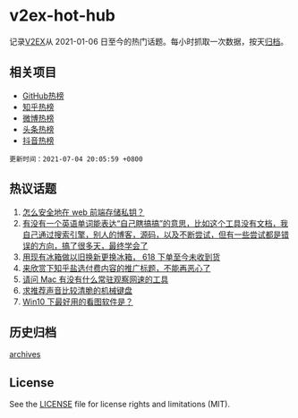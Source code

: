 # v2ex-hot-hub

 记录[V2EX](https://www.v2ex.com/)从 2021-01-06 日至今的热门话题。每小时抓取一次数据，按天[归档](archives)。
 
 ## 相关项目

- [GitHub热榜](https://github.com/snaildev/github-hot-hub)
- [知乎热榜](https://github.com/snaildev/zhihu-hot-hub)
- [微博热榜](https://github.com/snaildev/weibo-hot-hub)
- [头条热榜](https://github.com/snaildev/toutiao-hot-hub)
- [抖音热榜](https://github.com/snaildev/douyin-hot-hub)


 `更新时间：2021-07-04 20:05:59 +0800`

## 热议话题

1. [怎么安全地在 web 前端存储私钥？](https://www.v2ex.com/t/787379)
1. [有没有一个英语单词能表达“自己瞎搞搞”的意思，比如这个工具没有文档，我自己通过搜索引擎，别人的博客，源码，以及不断尝试，但有一些尝试都是错误的方向，搞了很多天，最终学会了](https://www.v2ex.com/t/787357)
1. [用现有冰箱做以旧换新更换冰箱， 618 下单至今未收到货](https://www.v2ex.com/t/787399)
1. [来欣赏下知乎盐选付费内容的推广标题，不能再恶心了](https://www.v2ex.com/t/787416)
1. [请问 Mac 有没有什么常驻观察网速的工具](https://www.v2ex.com/t/787391)
1. [求推荐声音比较清脆的机械键盘](https://www.v2ex.com/t/787400)
1. [Win10 下最好用的看图软件是？](https://www.v2ex.com/t/787453)

## 历史归档

[archives](archives)

## License

See the [LICENSE](LICENSE) file for license rights and limitations (MIT).
